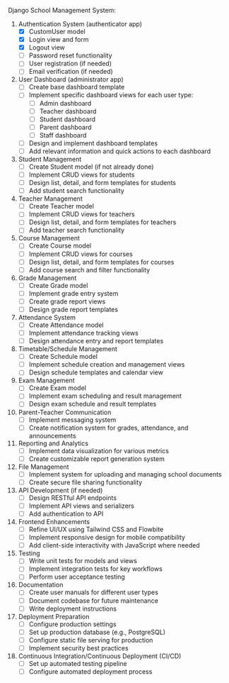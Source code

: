 Django School Management System:

1. Authentication System (authenticator app)
   - [x] CustomUser model
   - [x] Login view and form
   - [x] Logout view
   - [ ] Password reset functionality
   - [ ] User registration (if needed)
   - [ ] Email verification (if needed)

2. User Dashboard (administrator app)
   - [ ] Create base dashboard template
   - [ ] Implement specific dashboard views for each user type:
     - [ ] Admin dashboard
     - [ ] Teacher dashboard
     - [ ] Student dashboard
     - [ ] Parent dashboard
     - [ ] Staff dashboard
   - [ ] Design and implement dashboard templates
   - [ ] Add relevant information and quick actions to each dashboard

3. Student Management
   - [ ] Create Student model (if not already done)
   - [ ] Implement CRUD views for students
   - [ ] Design list, detail, and form templates for students
   - [ ] Add student search functionality

4. Teacher Management
   - [ ] Create Teacher model
   - [ ] Implement CRUD views for teachers
   - [ ] Design list, detail, and form templates for teachers
   - [ ] Add teacher search functionality

5. Course Management
   - [ ] Create Course model
   - [ ] Implement CRUD views for courses
   - [ ] Design list, detail, and form templates for courses
   - [ ] Add course search and filter functionality

6. Grade Management
   - [ ] Create Grade model
   - [ ] Implement grade entry system
   - [ ] Create grade report views
   - [ ] Design grade report templates

7. Attendance System
   - [ ] Create Attendance model
   - [ ] Implement attendance tracking views
   - [ ] Design attendance entry and report templates

8. Timetable/Schedule Management
   - [ ] Create Schedule model
   - [ ] Implement schedule creation and management views
   - [ ] Design schedule templates and calendar view

9. Exam Management
   - [ ] Create Exam model
   - [ ] Implement exam scheduling and result management
   - [ ] Design exam schedule and result templates

10. Parent-Teacher Communication
    - [ ] Implement messaging system
    - [ ] Create notification system for grades, attendance, and announcements

11. Reporting and Analytics
    - [ ] Implement data visualization for various metrics
    - [ ] Create customizable report generation system

12. File Management
    - [ ] Implement system for uploading and managing school documents
    - [ ] Create secure file sharing functionality

13. API Development (if needed)
    - [ ] Design RESTful API endpoints
    - [ ] Implement API views and serializers
    - [ ] Add authentication to API

14. Frontend Enhancements
    - [ ] Refine UI/UX using Tailwind CSS and Flowbite
    - [ ] Implement responsive design for mobile compatibility
    - [ ] Add client-side interactivity with JavaScript where needed

15. Testing
    - [ ] Write unit tests for models and views
    - [ ] Implement integration tests for key workflows
    - [ ] Perform user acceptance testing

16. Documentation
    - [ ] Create user manuals for different user types
    - [ ] Document codebase for future maintenance
    - [ ] Write deployment instructions

17. Deployment Preparation
    - [ ] Configure production settings
    - [ ] Set up production database (e.g., PostgreSQL)
    - [ ] Configure static file serving for production
    - [ ] Implement security best practices

18. Continuous Integration/Continuous Deployment (CI/CD)
    - [ ] Set up automated testing pipeline
    - [ ] Configure automated deployment process
